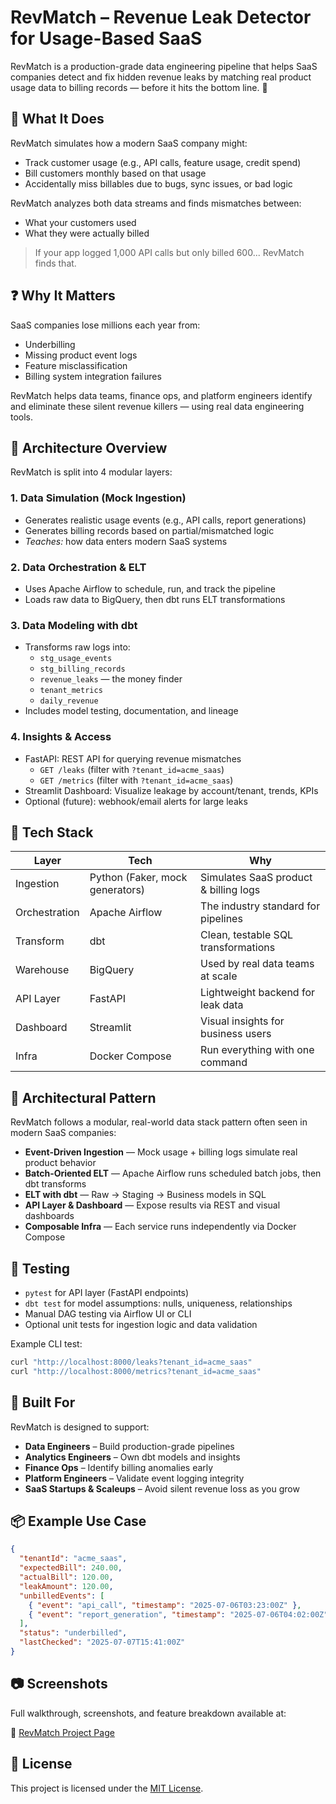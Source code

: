 # RevMatch – Revenue Leak Detector for Usage-Based SaaS

RevMatch is a production-grade data engineering pipeline that helps SaaS companies detect and fix hidden revenue leaks by matching real product usage data to billing records — before it hits the bottom line. 💸


## 🚀 What It Does

RevMatch simulates how a modern SaaS company might:

- Track customer usage (e.g., API calls, feature usage, credit spend)  
- Bill customers monthly based on that usage  
- Accidentally miss billables due to bugs, sync issues, or bad logic  

RevMatch analyzes both data streams and finds mismatches between:

- What your customers used  
- What they were actually billed  

> If your app logged 1,000 API calls but only billed 600... RevMatch finds that.


## ❓ Why It Matters

SaaS companies lose millions each year from:

- Underbilling  
- Missing product event logs  
- Feature misclassification  
- Billing system integration failures  

RevMatch helps data teams, finance ops, and platform engineers identify and eliminate these silent revenue killers — using real data engineering tools. 


## 🧠 Architecture Overview

RevMatch is split into 4 modular layers:

### 1. Data Simulation (Mock Ingestion)  
- Generates realistic usage events (e.g., API calls, report generations)  
- Generates billing records based on partial/mismatched logic  
- *Teaches:* how data enters modern SaaS systems  

### 2. Data Orchestration & ELT  
- Uses Apache Airflow to schedule, run, and track the pipeline  
- Loads raw data to BigQuery, then dbt runs ELT transformations  

### 3. Data Modeling with dbt  
- Transforms raw logs into:  
  - `stg_usage_events`  
  - `stg_billing_records`  
  - `revenue_leaks` — the money finder  
  - `tenant_metrics`  
  - `daily_revenue`  
- Includes model testing, documentation, and lineage  

### 4. Insights & Access  
- FastAPI: REST API for querying revenue mismatches  
  - `GET /leaks` (filter with `?tenant_id=acme_saas`)  
  - `GET /metrics` (filter with `?tenant_id=acme_saas`)  
- Streamlit Dashboard: Visualize leakage by account/tenant, trends, KPIs  
- Optional (future): webhook/email alerts for large leaks


## 🧱 Tech Stack

| Layer         | Tech                            | Why                                     |
|---------------|----------------------------------|------------------------------------------|
| Ingestion     | Python (Faker, mock generators)  | Simulates SaaS product & billing logs   |
| Orchestration | Apache Airflow                  | The industry standard for pipelines     |
| Transform     | dbt                              | Clean, testable SQL transformations     |
| Warehouse     | BigQuery                         | Used by real data teams at scale        |
| API Layer     | FastAPI                          | Lightweight backend for leak data       |
| Dashboard     | Streamlit                        | Visual insights for business users      |
| Infra         | Docker Compose                  | Run everything with one command         |


## 🧩 Architectural Pattern

RevMatch follows a modular, real-world data stack pattern often seen in modern SaaS companies:

- **Event-Driven Ingestion** — Mock usage + billing logs simulate real product behavior  
- **Batch-Oriented ELT** — Apache Airflow runs scheduled batch jobs, then dbt transforms  
- **ELT with dbt** — Raw → Staging → Business models in SQL  
- **API Layer & Dashboard** — Expose results via REST and visual dashboards  
- **Composable Infra** — Each service runs independently via Docker Compose  


## 🧪 Testing

- `pytest` for API layer (FastAPI endpoints)  
- `dbt test` for model assumptions: nulls, uniqueness, relationships  
- Manual DAG testing via Airflow UI or CLI  
- Optional unit tests for ingestion logic and data validation  

Example CLI test:  
```bash
curl "http://localhost:8000/leaks?tenant_id=acme_saas"
curl "http://localhost:8000/metrics?tenant_id=acme_saas"
```

## 👷 Built For

RevMatch is designed to support:

- **Data Engineers** – Build production-grade pipelines  
- **Analytics Engineers** – Own dbt models and insights  
- **Finance Ops** – Identify billing anomalies early  
- **Platform Engineers** – Validate event logging integrity  
- **SaaS Startups & Scaleups** – Avoid silent revenue loss as you grow  

## 📦 Example Use Case

```json
{
  "tenantId": "acme_saas",
  "expectedBill": 240.00,
  "actualBill": 120.00,
  "leakAmount": 120.00,
  "unbilledEvents": [
    { "event": "api_call", "timestamp": "2025-07-06T03:23:00Z" },
    { "event": "report_generation", "timestamp": "2025-07-06T04:02:00Z" }
  ],
  "status": "underbilled",
  "lastChecked": "2025-07-07T15:41:00Z"
}
```

## 📷 Screenshots

Full walkthrough, screenshots, and feature breakdown available at:

🔗 [RevMatch Project Page](https://arvildey.com/projects/revmatch)

## 📜 License

This project is licensed under the [MIT License](LICENSE).  
